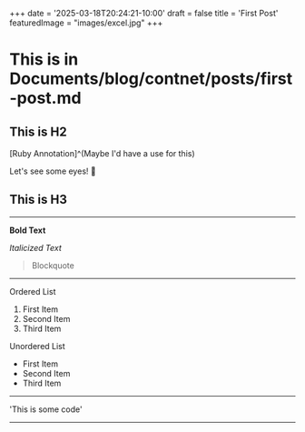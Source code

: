 +++
date = '2025-03-18T20:24:21-10:00'
draft = false
title = 'First Post'
featuredImage = "images/excel.jpg"
+++

# This is in Documents/blog/contnet/posts/first-post.md
## This is H2 
[Ruby Annotation]^(Maybe I'd have a use for this)

Let's see some eyes! :eyes:

<!--more-->
## This is H3

---

**Bold Text**

*Italicized Text*

> Blockquote

---

Ordered List
1. First Item
2. Second Item
3. Third Item

Unordered List
- First Item
- Second Item
- Third Item

---

'This is some code'

---